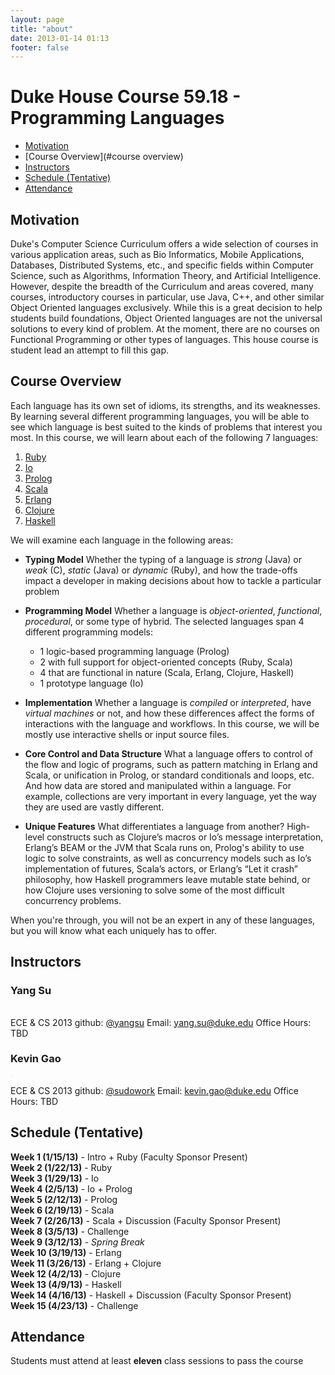 ```yaml
---
layout: page
title: "about"
date: 2013-01-14 01:13
footer: false
---
```


# Duke House Course 59.18 - Programming Languages

* [Motivation](#motivation)
* [Course Overview](#course overview)
* [Instructors](#instructors)
* [Schedule (Tentative)](#schedule)
* [Attendance](#attendance)

## Motivation
<a href="#motivation"></a>
Duke's Computer Science Curriculum offers a wide selection of courses in various application areas, such as Bio Informatics, Mobile Applications, Databases, Distributed Systems, etc., and specific fields within Computer Science, such as Algorithms, Information Theory, and Artificial Intelligence.  However, despite the breadth of the Curriculum and areas covered, many courses, introductory courses in particular, use Java, C++, and other similar Object Oriented languages exclusively. While this is a great decision to help students build foundations, Object Oriented languages are not the universal solutions to every kind of problem. At the moment, there are no courses on Functional Programming or other types of languages. This house course is student lead an attempt to fill this gap.

## Course Overview
<a href="#course overview"></a>

Each language has its own set of idioms, its strengths, and its weaknesses. By learning several different programming languages, you will be able to see which language is best suited to the kinds of problems that interest you most. In this course, we will learn about each of the following 7 languages:

1. [Ruby](http://www.ruby-lang.org/en/)
2. [Io](http://www.iolanguage.com/)
3. [Prolog](http://c2.com/cgi/wiki?PrologLanguage)
4. [Scala](http://www.scala-lang.org/)
5. [Erlang](http://www.erlang.org/)
6. [Clojure](http://clojure.org/)
7. [Haskell](http://www.haskell.org/haskellwiki/Haskell)

We will examine each language in the following areas:

* **Typing Model**
Whether the typing of a language is *strong* (Java) or *weak* (C), *static* (Java) or *dynamic* (Ruby), and how the trade-offs impact a developer in making decisions about how to tackle a particular problem

* **Programming Model**
Whether a language is *object-oriented*, *functional*, *procedural*, or some type of hybrid. The selected languages span 4 different programming models:
    * 1 logic-based programming language (Prolog)
    * 2 with full support for object-oriented concepts (Ruby, Scala)
    * 4 that are functional in nature (Scala, Erlang, Clojure, Haskell)
    * 1 prototype language (Io)

* **Implementation**
Whether a language is *compiled* or *interpreted*, have *virtual machines* or not, and how these differences affect the forms of interactions with the language and workflows. In this course, we will be mostly use interactive shells or input source files.

* **Core Control and Data Structure**
What a language offers to control of the flow and logic of programs, such as pattern matching in Erlang and Scala, or unification in Prolog, or standard conditionals and loops, etc. And how data are stored and manipulated within a language. For example, collections are very important in every language, yet the way they are used are vastly different.

* **Unique Features**
What differentiates a language from another? High-level constructs such as Clojure’s macros or Io’s message interpretation, Erlang’s BEAM or the JVM that Scala runs on, Prolog's ability to use logic to solve constraints, as well as concurrency models such as Io’s implementation of futures, Scala’s actors, or Erlang’s “Let it crash” philosophy, how Haskell programmers leave mutable state behind, or how Clojure uses versioning to solve some of the most difficult concurrency problems.

When you're through, you will not be an expert in any of these languages, but you will know what each uniquely has to offer.

## Instructors
<a href="#instructors"></a>

### Yang Su
<img src="https://sphotos-a.xx.fbcdn.net/hphotos-ash4/378370_4387482124332_1996081585_n.jpg" alt="" style="max-width: 200px; p#adding: 5px; border: 1px solid #F0F0F0;">

ECE & CS 2013
github: [@yangsu](https://github.com/yangsu)
Email: [yang.su@duke.edu](mailto:yang.su@duke.edu)
Office Hours: TBD

### Kevin Gao
<img src="http://i.imgur.com/epik0.png" alt="" style="max-width: 200px; p#adding: 5px; border: 1px solid #F0F0F0;">

ECE & CS 2013
github: [@sudowork](https://github.com/sudowork)
Email: [kevin.gao@duke.edu]('mailto:kevin.gao@duke.edu')
Office Hours: TBD

## Schedule (Tentative)
<a href="#schedule"></a>

**Week 1 (1/15/13)** - Intro + Ruby (Faculty Sponsor Present)  
**Week 2 (1/22/13)** - Ruby  
**Week 3 (1/29/13)** - Io  
**Week 4 (2/5/13)** - Io + Prolog  
**Week 5 (2/12/13)** - Prolog  
**Week 6 (2/19/13)** - Scala  
**Week 7 (2/26/13)** - Scala + Discussion (Faculty Sponsor Present)  
**Week 8 (3/5/13)** - Challenge  
**Week 9 (3/12/13)** - *Spring Break*  
**Week 10 (3/19/13)** - Erlang  
**Week 11 (3/26/13)** - Erlang + Clojure  
**Week 12 (4/2/13)** - Clojure  
**Week 13 (4/9/13)** - Haskell  
**Week 14 (4/16/13)** - Haskell + Discussion (Faculty Sponsor Present)  
**Week 15 (4/23/13)** - Challenge  

## Attendance
<a href="#attendance"></a>
Students must attend at least **eleven** class sessions to pass the course
